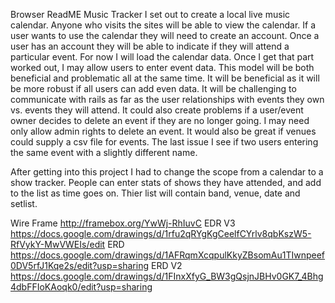 Browser ReadME
Music Tracker
I set out to create a local live music calendar. Anyone who visits the sites will
be able to view the calendar. If a user wants to use the calendar they will need
to create an account. Once a user has an account they will be able to indicate
if they will attend a particular event. For now I will load the calendar data.
Once I get that part worked out, I may allow users to enter event data. This model
will be both beneficial and problematic all at the same time. It will be beneficial
as it will be more robust if all users can add even data. It will be challenging to
communicate with rails as far as the user relationships with events they own vs.
events they will attend. It could also create problems if a user/event owner decides
to delete an event if they are no longer going. I may need only allow admin rights
to delete an event. It would also be great if venues could supply a csv file for
events. The last issue I see if two users entering the same event with a slightly
different name.

After getting into this project I had to change the scope from a calendar to
a show tracker. People can enter stats of shows they have attended, and add to
the list as time goes on. Thier list will contain band, venue, date and setlist. 

Wire Frame http://framebox.org/YwWj-RhIuvC
EDR V3 https://docs.google.com/drawings/d/1rfu2qRYgKgCeelfCYrlv8qbKszW5-RfVykY-MwVWEIs/edit
ERD https://docs.google.com/drawings/d/1AFRqmXcqpulKkyZBsomAu1TIwnpeef0DV5rfJ1Kqe2s/edit?usp=sharing
ERD V2 https://docs.google.com/drawings/d/1FInxXfyG_BW3gQsjnJBHv0GK7_4Bhg4dbFFIoKAoqk0/edit?usp=sharing
